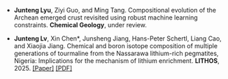 
- <strong>Junteng Lyu</strong>, Ziyi Guo, and Ming Tang. Compositional evolution of the Archean emerged crust revisited using robust machine learning constraints. <strong>Chemical Geology</strong>, under review.

- <strong>Junteng Lv</strong>, Xin Chen*, Junsheng Jiang, Hans-Peter Schertl, Liang Cao, and Xiaojia Jiang. Chemical and boron isotope composition of multiple generations of tourmaline from the Nassarawa lithium-rich pegmatites, Nigeria: Implications for the mechanism of lithium enrichment. <strong>LITHOS</strong>, 2025. [[Paper]](https://doi.org/10.1016/j.lithos.2024.107936) [[PDF]](https://juntenglv.github.io/Paperpdf/Paper1.pdf)